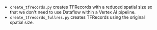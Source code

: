 * `create_tfrecords.py` creates TFRecords with a reduced spatial size so that we don't need to use Dataflow within a Vertex AI pipeline. 
* `create_tfrecords_fullres.py` creates TFRecords using the original spatial size. 